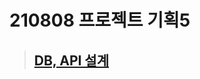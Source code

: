 # 210808 프로젝트 기획5

> ## [DB, API 설계](https://www.notion.so/Review-King-377e109fb9974d2fb5eb4ab7751a2ca8)
